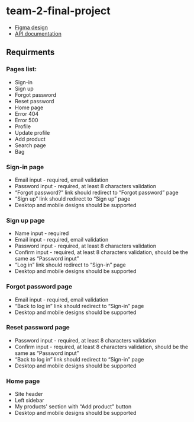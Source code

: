 # team-2-final-project

- [Figma design](https://www.figma.com/file/2GY85OWH9Gn3oEp5S6vktP/SHOES_STORE_TEAM2?type=design&node-id=3302-3328&t=EH0EoOAacUTBUTCc-0)
- [API documentation](https://shoes-shop-strapi.herokuapp.com/documentation)

## Requirments

### Pages list:

- Sign-in
- Sign up
- Forgot password
- Reset password
- Home page
- Error 404
- Error 500
- Profile
- Update profile
- Add product
- Search page
- Bag

### Sign-in page

- Email input - required, email validation
- Password input - required, at least 8 characters validation
- “Forgot password?” link should redirect to “Forgot password” page
- “Sign up” link should redirect to “Sign up” page
- Desktop and mobile designs should be supported

### Sign up page

- Name input - required
- Email input - required, email validation
- Password input - required, at least 8 characters validation
- Confirm input - required, at least 8 characters validation, should be the same as “Password input”
- “Log in” link should redirect to “Sign-in” page
- Desktop and mobile designs should be supported

### Forgot password page

- Email input - required, email validation
- “Back to log in” link should redirect to “Sign-in” page
- Desktop and mobile designs should be supported

### Reset password page

- Password input - required, at least 8 characters validation
- Confirm input - required, at least 8 characters validation, should be the same as “Password input”
- “Back to log in” link should redirect to “Sign-in” page
- Desktop and mobile designs should be supported

### Home page

- Site header
- Left sidebar
- My products' section with “Add product” button
- Desktop and mobile designs should be supported
